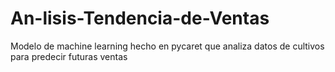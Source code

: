 # An-lisis-Tendencia-de-Ventas
Modelo de machine learning hecho en pycaret que analiza datos de cultivos para predecir futuras ventas
